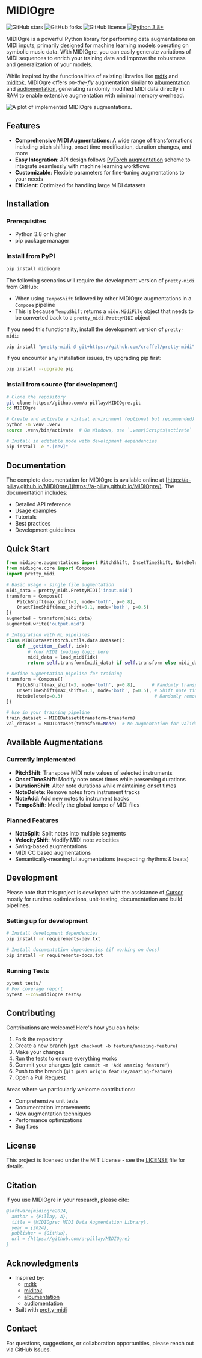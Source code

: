 # MIDIOgre

![GitHub stars](https://img.shields.io/github/stars/a-pillay/MIDIOgre.svg?style=flat-square)
![GitHub forks](https://img.shields.io/github/forks/a-pillay/MIDIOgre.svg?style=flat-square)
![GitHub license](https://img.shields.io/github/license/a-pillay/MIDIOgre.svg?style=flat-square)
[![Python 3.8+](https://img.shields.io/badge/python-3.8+-blue.svg)](https://www.python.org/downloads/)

MIDIOgre is a powerful Python library for performing data augmentations on MIDI inputs, primarily designed for machine learning models operating on symbolic music data. With MIDIOgre, you can easily generate variations of MIDI sequences to enrich your training data and improve the robustness and generalization of your models.

While inspired by the functionalities of existing libraries like [mdtk](https://github.com/JamesOwers/midi_degradation_toolkit) and [miditok](https://miditok.readthedocs.io/en/v2.0.1/data_augmentation.html), MIDIOgre offers _on-the-fly_ augmentation similar to [albumentation](https://github.com/albumentations-team/albumentations) and [audiomentation](https://github.com/iver56/audiomentations), generating randomly modified MIDI data directly in RAM to enable extensive augmentation with minimal memory overhead.

![A plot of implemented MIDIOgre augmentations.](https://raw.githubusercontent.com/a-pillay/MIDIOgre/main/demo/plots/combined.png)

## Features

- **Comprehensive MIDI Augmentations**: A wide range of transformations including pitch shifting, onset time modification, duration changes, and more
- **Easy Integration**: API design follows [PyTorch augmentation](https://pytorch.org/vision/main/transforms.html) scheme to integrate seamlessly with machine learning workflows 
- **Customizable**: Flexible parameters for fine-tuning augmentations to your needs
- **Efficient**: Optimized for handling large MIDI datasets

## Installation

### Prerequisites

- Python 3.8 or higher
- pip package manager

### Install from PyPI

```bash
pip install midiogre
```

The following scenarios will require the development version of `pretty-midi` from GitHub:
- When using `TempoShift` followed by other MIDIOgre augmentations in a `Compose` pipeline
- This is because `TempoShift` returns a `mido.MidiFile` object that needs to be converted back to a `pretty_midi.PrettyMIDI` object

If you need this functionality, install the development version of `pretty-midi`:
```bash
pip install "pretty-midi @ git+https://github.com/craffel/pretty-midi"
```

If you encounter any installation issues, try upgrading pip first:
```bash
pip install --upgrade pip
```

### Install from source (for development)

```bash
# Clone the repository
git clone https://github.com/a-pillay/MIDIOgre.git
cd MIDIOgre

# Create and activate a virtual environment (optional but recommended)
python -m venv .venv
source .venv/bin/activate  # On Windows, use `.venv\Scripts\activate`

# Install in editable mode with development dependencies
pip install -e ".[dev]"
```

## Documentation

The complete documentation for MIDIOgre is available online at [https://a-pillay.github.io/MIDIOgre/](https://a-pillay.github.io/MIDIOgre/). The documentation includes:
- Detailed API reference
- Usage examples
- Tutorials
- Best practices
- Development guidelines

## Quick Start

```python
from midiogre.augmentations import PitchShift, OnsetTimeShift, NoteDelete
from midiogre.core import Compose
import pretty_midi

# Basic usage - single file augmentation
midi_data = pretty_midi.PrettyMIDI('input.mid')
transform = Compose([
    PitchShift(max_shift=3, mode='both', p=0.8),
    OnsetTimeShift(max_shift=0.1, mode='both', p=0.5)
])
augmented = transform(midi_data)
augmented.write('output.mid')

# Integration with ML pipelines
class MIDIDataset(torch.utils.data.Dataset):
    def __getitem__(self, idx):
        # Your MIDI loading logic here
        midi_data = load_midi(idx)
        return self.transform(midi_data) if self.transform else midi_data

# Define augmentation pipeline for training
transform = Compose([
    PitchShift(max_shift=3, mode='both', p=0.8),      # Randomly transpose by ±3 semitones
    OnsetTimeShift(max_shift=0.1, mode='both', p=0.5), # Shift note timings by up to 100ms
    NoteDelete(p=0.3)                                  # Randomly remove up to 30% of notes
])

# Use in your training pipeline
train_dataset = MIDIDataset(transform=transform)
val_dataset = MIDIDataset(transform=None)  # No augmentation for validation
```

## Available Augmentations

### Currently Implemented

- **PitchShift**: Transpose MIDI note values of selected instruments
- **OnsetTimeShift**: Modify note onset times while preserving durations
- **DurationShift**: Alter note durations while maintaining onset times
- **NoteDelete**: Remove notes from instrument tracks
- **NoteAdd**: Add new notes to instrument tracks
- **TempoShift**: Modify the global tempo of MIDI files

### Planned Features

- **NoteSplit**: Split notes into multiple segments
- **VelocityShift**: Modify MIDI note velocities
- Swing-based augmentations
- MIDI CC based augmentations
- Semantically-meaningful augmentations (respecting rhythms & beats)

## Development

Please note that this project is developed with the assistance of [Cursor](https://cursor.sh/), mostly for runtime optimizations, unit-testing, documentation and build pipelines.

### Setting up for development

```bash
# Install development dependencies
pip install -r requirements-dev.txt

# Install documentation dependencies (if working on docs)
pip install -r requirements-docs.txt
```

### Running Tests

```bash
pytest tests/
# For coverage report
pytest --cov=midiogre tests/
```

## Contributing

Contributions are welcome! Here's how you can help:

1. Fork the repository
2. Create a new branch (`git checkout -b feature/amazing-feature`)
3. Make your changes
4. Run the tests to ensure everything works
5. Commit your changes (`git commit -m 'Add amazing feature'`)
6. Push to the branch (`git push origin feature/amazing-feature`)
7. Open a Pull Request

Areas where we particularly welcome contributions:
- Comprehensive unit tests
- Documentation improvements
- New augmentation techniques
- Performance optimizations
- Bug fixes

## License

This project is licensed under the MIT License - see the [LICENSE](LICENSE) file for details.

## Citation

If you use MIDIOgre in your research, please cite:

```bibtex
@software{midiogre2024,
  author = {Pillay, A},
  title = {MIDIOgre: MIDI Data Augmentation Library},
  year = {2024},
  publisher = {GitHub},
  url = {https://github.com/a-pillay/MIDIOgre}
}
```

## Acknowledgments

- Inspired by:
    - [mdtk](https://github.com/JamesOwers/midi_degradation_toolkit)
    - [miditok](https://miditok.readthedocs.io/en/v2.0.1/data_augmentation.html)
    - [albumentation](https://github.com/albumentations-team/albumentations)
    - [audiomentation](https://github.com/iver56/audiomentations)
- Built with [pretty-midi](https://github.com/craffel/pretty-midi)

## Contact

For questions, suggestions, or collaboration opportunities, please reach out via GitHub Issues.
